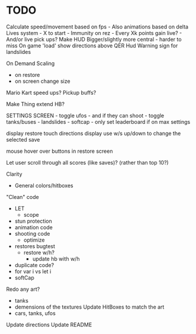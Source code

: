 # TODO

Calculate speed/movement based on fps
    - Also animations based on delta
Lives system
    - X to start
    - Immunity on rez
    - Every Xk points gain live?
    - And/or live pick ups?
Make HUD Bigger/slightly more central
    - harder to miss
On game 'load' show directions above QER Hud
Warning sign for landslides

On Demand Scaling
- on restore
- on screen change size

Mario Kart speed ups?
Pickup buffs?

Make Thing extend HB?

SETTINGS SCREEN
    - toggle ufos
        - and if they can shoot
    - toggle tanks/buses
    - landslides
    - softcap
    - only set leaderboard if on max settings

display restore touch directions
display use w/s up/down to change the selected save

mouse hover over buttons in restore screen

Let user scroll through all scores (like saves)? (rather than top 10?)

Clarity
- General colors/hitboxes

"Clean" code
- LET
    - scope
- stun protection
- animation code
- shooting code
    - optimize
- restores bugtest
    - restore w/h?
        - update hb with w/h
- duplicate code?
- for var i vs let i
- softCap

Redo any art?
- tanks
- demensions of the textures
Update HitBoxes to match the art
- cars, tanks, ufos

Update directions
Update README